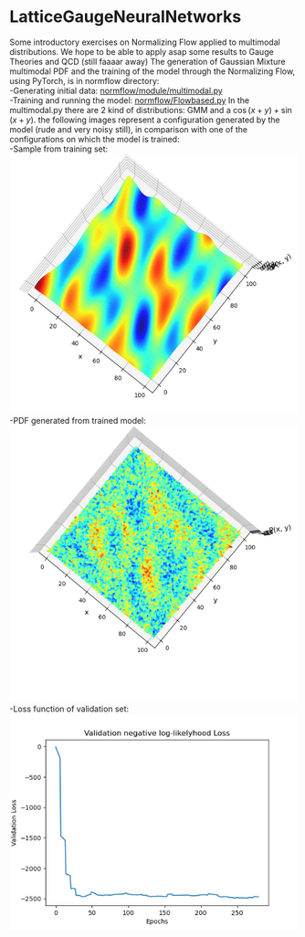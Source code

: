 # LatticeGaugeNeuralNetworks
Some introductory exercises on Normalizing Flow applied to multimodal distributions. 
We hope to be able to apply asap some results to Gauge Theories and QCD (still faaaar away)
The generation of Gaussian Mixture multimodal PDF and the training of the model through the Normalizing Flow, using PyTorch, is in normflow directory:  
-Generating initial data: [normflow/module/multimodal.py](https://github.com/GennaroCalandriello/LatticeGaugeNeuralNetworks/blob/main/normflow/module/multimodal.py)  
-Training and running the model: [normflow/Flowbased.py](https://github.com/GennaroCalandriello/LatticeGaugeNeuralNetworks/blob/main/normflow/FlowBased.py)
In the multimodal.py there are 2 kind of distributions: GMM and a $\cos(x+y)+\sin(x+y)$. the following images represent a configuration generated by the model (rude and very noisy still), in comparison with one of the configurations on which the model is trained:  
-Sample from training set:  
![My Image](normflow/img/sincostrainingdata.png)  
-PDF generated from trained model:  
![My Image](normflow/img/sincosfirsttry.png)  
-Loss function of validation set:  
![My_Image](normflow/img/lossfunction.png)  




